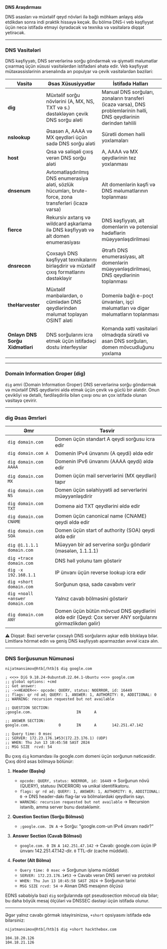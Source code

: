 **DNS Araşdırması**

DNS əsasları və müxtəlif qeyd növləri ilə bağlı möhkəm anlayış əldə etdikdən sonra indi praktik hissəyə keçək. Bu bölmə DNS-i veb kəşfiyyat üçün necə istifadə etməyi öyrədəcək və texnika və vasitələrə diqqət yetirəcək.

---

### **DNS Vasitələri**

DNS kəşfiyyatı, DNS serverlərinə sorğu göndərmək və qiymətli məlumatlar çıxarmaq üçün xüsusi vasitələrdən istifadəni əhatə edir. Veb kəşfiyyat mütəxəssislərinin arsenalında ən populyar və çevik vasitələrdən bəziləri:

| Vasitə                          | Əsas Xüsusiyyətlər                                                                                       | İstifadə Halları                                                                                                    |
| ------------------------------- | -------------------------------------------------------------------------------------------------------- | ------------------------------------------------------------------------------------------------------------------- |
| **dig**                         | Müxtəlif sorğu növlərini (A, MX, NS, TXT və s.) dəstəkləyən çevik DNS sorğu aləti                        | Manual DNS sorğuları, zonaların transferi (icazə varsa), DNS problemlərinin həlli, DNS qeydlərinin dərindən təhlili |
| **nslookup**                    | Əsasən A, AAAA və MX qeydləri üçün sadə DNS sorğu aləti                                                  | Sürətli domen həlli yoxlamaları                                                                                     |
| **host**                        | Qısa və səliqəli çıxış verən DNS sorğu aləti                                                             | A, AAAA və MX qeydlərinin tez yoxlanması                                                                            |
| **dnsenum**                     | Avtomatlaşdırılmış DNS enumerasiya aləti, sözlük hücumları, brute-force, zona transferləri (icazə varsa) | Alt domenlərin kəşfi və DNS məlumatlarının toplanması                                                               |
| **fierce**                      | Rekursiv axtarış və wildcard aşkarlama ilə DNS kəşfiyyatı və alt domen enumerasiyası                     | DNS kəşfiyyatı, alt domenlərin və potensial hədəflərin müəyyənləşdirilməsi                                          |
| **dnsrecon**                    | Çoxsaylı DNS kəşfiyyat texnikalarını birləşdirir və müxtəlif çıxış formatlarını dəstəkləyir              | Ətraflı DNS enumerasiyası, alt domenlərin müəyyənləşdirilməsi, DNS qeydlərinin toplanması                           |
| **theHarvester**                | Müxtəlif mənbələrdən, o cümlədən DNS qeydlərindən məlumat toplayan OSINT aləti                           | Domenlə bağlı e-poçt ünvanları, işçi məlumatları və digər məlumatların toplanması                                   |
| **Onlayn DNS Sorğu Xidmətləri** | DNS sorğularını icra etmək üçün istifadəçi dostu interfeyslər                                            | Komanda xətti vasitələri olmadıqda sürətli və asan DNS sorğuları, domen mövcudluğunu yoxlama                        |

---

### **Domain Information Groper (dig)**

`dig` əmri (Domain Information Groper) DNS serverlərinə sorğu göndərmək və müxtəlif DNS qeydlərini əldə etmək üçün çevik və güclü bir alətdir. Onun çevikliyi və detallı, fərdiləşdirilə bilən çıxışı onu ən çox istifadə olunan vasitəyə çevirir.

---

### **dig Əsas Əmrləri**

| Əmr                             | Təsvir                                                                                                 |
| ------------------------------- | ------------------------------------------------------------------------------------------------------ |
| `dig domain.com`                | Domen üçün standart A qeydi sorğusu icra edir                                                          |
| `dig domain.com A`              | Domenin IPv4 ünvanını (A qeydi) əldə edir                                                              |
| `dig domain.com AAAA`           | Domenin IPv6 ünvanını (AAAA qeydi) əldə edir                                                           |
| `dig domain.com MX`             | Domen üçün mail serverlərini (MX qeydləri) tapır                                                       |
| `dig domain.com NS`             | Domen üçün səlahiyyətli ad serverlərini müəyyənləşdirir                                                |
| `dig domain.com TXT`            | Domenə aid TXT qeydlərini əldə edir                                                                    |
| `dig domain.com CNAME`          | Domen üçün canonical name (CNAME) qeydi əldə edir                                                      |
| `dig domain.com SOA`            | Domen üçün start of authority (SOA) qeydi əldə edir                                                    |
| `dig @1.1.1.1 domain.com`       | Müəyyən bir ad serverinə sorğu göndərir (məsələn, 1.1.1.1)                                             |
| `dig +trace domain.com`         | DNS həll yolunu tam göstərir                                                                           |
| `dig -x 192.168.1.1`            | IP ünvanı üçün reverse lookup icra edir                                                                |
| `dig +short domain.com`         | Sorğunun qısa, sadə cavabını verir                                                                     |
| `dig +noall +answer domain.com` | Yalnız cavab bölməsini göstərir                                                                        |
| `dig domain.com ANY`            | Domen üçün bütün mövcud DNS qeydlərini əldə edir (Qeyd: Çox server ANY sorğularını görməzlikdən gəlir) |

⚠️ Diqqət: Bəzi serverlər çoxsaylı DNS sorğularını aşkar edib bloklaya bilər. Limitlərə hörmət edin və geniş DNS kəşfiyyatı aparmazdan əvvəl icazə alın.

---

### **DNS Sorğusunun Nümunəsi**

```
nijatmansimov@htb[/htb]$ dig google.com

; <<>> DiG 9.18.24-0ubuntu0.22.04.1-Ubuntu <<>> google.com
;; global options: +cmd
;; Got answer:
;; ->>HEADER<<- opcode: QUERY, status: NOERROR, id: 16449
;; flags: qr rd ad; QUERY: 1, ANSWER: 1, AUTHORITY: 0, ADDITIONAL: 0
;; WARNING: recursion requested but not available

;; QUESTION SECTION:
;google.com.                    IN      A

;; ANSWER SECTION:
google.com.             0       IN      A       142.251.47.142

;; Query time: 0 msec
;; SERVER: 172.23.176.1#53(172.23.176.1) (UDP)
;; WHEN: Thu Jun 13 10:45:58 SAST 2024
;; MSG SIZE  rcvd: 54
```

Bu çıxış `dig` komandası ilə google.com domeni üçün sorğunun nəticəsidir. Çıxış dörd əsas bölməyə bölünür:

1. **Header (Başlıq)**

   * `opcode: QUERY, status: NOERROR, id: 16449` → Sorğunun növü (QUERY), statusu (NOERROR) və unikal identifikatoru.
   * `flags: qr rd ad; QUERY: 1, ANSWER: 1, AUTHORITY: 0, ADDITIONAL: 0` → DNS header-dakı flag-lar və bölmələrdəki qeydlərin sayı.
   * `WARNING: recursion requested but not available` → Recursion istənib, amma server bunu dəstəkləmir.

2. **Question Section (Sorğu Bölməsi)**

   * `;google.com. IN A` → Sorğu: "google.com-un IPv4 ünvanı nədir?"

3. **Answer Section (Cavab Bölməsi)**

   * `google.com. 0 IN A 142.251.47.142` → Cavab: google.com üçün IP ünvanı 142.251.47.142-dir. `0` TTL-dir (cache müddəti).

4. **Footer (Alt Bölmə)**

   * `Query time: 0 msec` → Sorğunun işləmə müddəti
   * `SERVER: 172.23.176.1#53` → Cavabı verən DNS serveri və protokol
   * `WHEN: Thu Jun 13 10:45:58 SAST 2024` → Sorğunun tarixi
   * `MSG SIZE rcvd: 54` → Alınan DNS mesajının ölçüsü

EDNS səbəbiylə bəzi `dig` sorğularında opt pseudosection mövcud ola bilər; bu daha böyük mesaj ölçüləri və DNSSEC dəstəyi üçün istifadə olunur.

---

Əgər yalnız cavabı görmək istəyirsinizsə, `+short` opsiyasını istifadə edə bilərsiniz:

```
nijatmansimov@htb[/htb]$ dig +short hackthebox.com

104.18.20.126
104.18.21.126
```
